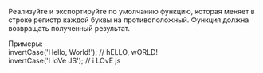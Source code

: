 Реализуйте и экспортируйте по умолчанию функцию, которая меняет в строке регистр каждой буквы на противоположный. Функция должна возвращать полученный результат.

Примеры:  
invertCase('Hello, World!');  // hELLO, wORLD!  
invertCase('I loVe JS');  // i LOvE js
